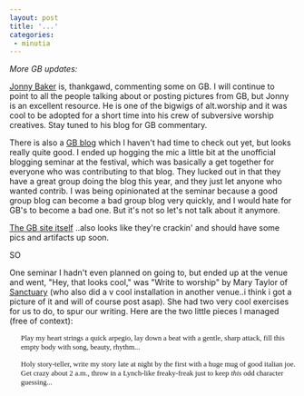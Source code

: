 ```yaml
---
layout: post
title: '...'
categories:
 - minutia
---
```


<i>More GB updates:</i>

<a href="http://jonnybaker.blogspot.com/">Jonny Baker</a> is, thankgawd, commenting some on GB. I will continue to point to all the people talking about or posting pictures from GB, but Jonny is an excellent resource. He is one of the bigwigs of alt.worship and it was cool to be adopted for a short time into his crew of subversive worship creatives. Stay tuned to his blog for GB commentary.

There is also a <a href="http://www.greenbelt.org.uk/blog/">GB blog</a> which I haven't had time to check out yet, but looks really quite good. I ended up hogging the mic a little bit at the unofficial blogging seminar at the festival, which was basically a get together for everyone who was contributing to that blog. They lucked out in that they have a great group doing the blog this year, and they just let anyone who wanted contrib. I was being opinionated at the seminar because a good group blog can become a bad group blog very quickly, and I would hate for GB's to become a bad one. But it's not so let's not talk about it anymore.

<a href="http://www.greenbelt.org.uk/">The GB site itself</a> ..also looks like they're crackin' and should have some pics and artifacts up soon.

SO

One seminar I hadn't even planned on going to, but ended up at the venue and went, "Hey, that looks cool," was "Write to worship" by Mary Taylor of <a href="http://www.sanctuarybath.org.uk/">Sanctuary</a> (who also did a v cool installation in another venue..i think i got a picture of it and will of course post asap). She had two very cool exercises for us to do, to spur our writing. Here are the two little pieces I managed (free of context):

<div style="margin-left: 20"><font face="Trebuchet MS" size="2">Play my heart strings a quick arpegio, lay down a beat with a gentle, sharp attack, fill this empty body with song, beauty, rhythm...

Holy story-teller, write my story late at night by the first with a huge mug of good italian joe. Get crazy about 2 a.m., throw in a Lynch-like freaky-freak just to keep <i>this</i> odd character guessing...</font></div>

